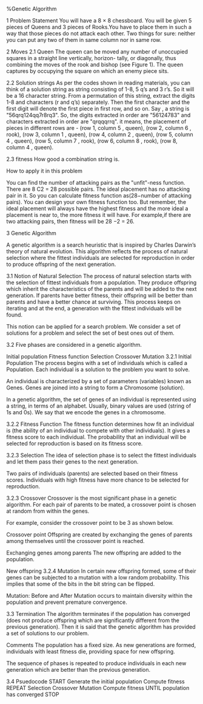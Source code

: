 %Genetic Algorithm

1 Problem Statement
You will have a 8 × 8 chessboard. You will be given 5 pieces of Queens and 3 pieces of Rooks.You
have to place them in such a way that those pieces do not attack each other. Two things for sure:
neither you can put any two of them in same column nor in same row.

2 Moves
2.1 Queen
The queen can be moved any number of unoccupied squares in a straight line vertically, horizon-
tally, or diagonally, thus combining the moves of the rook and bishop (see Figure 1). The queen
captures by occupying the square on which an enemy piece sits.

2.2 Solution strings
As per the codes shown in reading materials, you can think of a solution string as string consisting
of 1-8, 5 q’s and 3 r’s. So it will be a 16 character string. From a permutation of this string,
extract the digits 1-8 and characters (r and q’s) separately. Then the first character and the first
digit will denote the first piece in first row, and so on. Say , a string is "56qrq124qq7r8rq3". So,
the digits extracted in order are "56124783" and characters extracted in order are "qrqqqrrq". it
means, the placement of pieces in different rows are - (row 1, column 5 , queen), (row 2, column
6 , rook), (row 3, column 1 , queen), (row 4, column 2 , queen), (row 5, column 4 , queen), (row
5, column 7 , rook), (row 6, column 8 , rook), (row 8, column 4 , queen).

2.3 fitness
How good a combination string is.

How to apply it in this problem

You can find the number of attacking pairs as the "unfit"-ness function. There are 8 C2 = 28
possible pairs. The ideal placement has no attacking pair in it. So you can calculate fitness
function as(28−number of attacking pairs). You can design your own fitness function too. But
remember, the ideal placement will always have the highest fitness and the more ideal a placement
is near to, the more fitness it will have. For example,if there are two attacking pairs, then fitness
will be 28 −2 = 26.

3 Genetic Algorithm

A genetic algorithm is a search heuristic that is inspired by Charles Darwin’s theory of natural evolution. This algorithm reflects the process of natural selection where the fittest individuals are selected for reproduction in order to produce offspring of the next generation.


3.1 Notion of Natural Selection
The process of natural selection starts with the selection of fittest individuals from a population. They produce offspring which inherit the characteristics of the parents and will be added to the next generation. If parents have better fitness, their offspring will be better than parents and have a better chance at surviving. This process keeps on iterating and at the end, a generation with the fittest individuals will be found.

This notion can be applied for a search problem. We consider a set of solutions for a problem and select the set of best ones out of them.

3.2 Five phases are considered in a genetic algorithm.

Initial population
Fitness function
Selection
Crossover
Mutation
3.2.1 Initial Population
The process begins with a set of individuals which is called a Population. Each individual is a solution to the problem you want to solve.

An individual is characterized by a set of parameters (variables) known as Genes. Genes are joined into a string to form a Chromosome (solution).

In a genetic algorithm, the set of genes of an individual is represented using a string, in terms of an alphabet. Usually, binary values are used (string of 1s and 0s). We say that we encode the genes in a chromosome.

3.2.2 Fitness Function
The fitness function determines how fit an individual is (the ability of an individual to compete with other individuals). It gives a fitness score to each individual. The probability that an individual will be selected for reproduction is based on its fitness score.

3.2.3 Selection
The idea of selection phase is to select the fittest individuals and let them pass their genes to the next generation.

Two pairs of individuals (parents) are selected based on their fitness scores. Individuals with high fitness have more chance to be selected for reproduction.

3.2.3 Crossover
Crossover is the most significant phase in a genetic algorithm. For each pair of parents to be mated, a crossover point is chosen at random from within the genes.

For example, consider the crossover point to be 3 as shown below.


Crossover point
Offspring are created by exchanging the genes of parents among themselves until the crossover point is reached.


Exchanging genes among parents
The new offspring are added to the population.


New offspring
3.2.4 Mutation
In certain new offspring formed, some of their genes can be subjected to a mutation with a low random probability. This implies that some of the bits in the bit string can be flipped.


Mutation: Before and After
Mutation occurs to maintain diversity within the population and prevent premature convergence.

3.3 Termination
The algorithm terminates if the population has converged (does not produce offspring which are significantly different from the previous generation). Then it is said that the genetic algorithm has provided a set of solutions to our problem.

Comments
The population has a fixed size. As new generations are formed, individuals with least fitness die, providing space for new offspring.

The sequence of phases is repeated to produce individuals in each new generation which are better than the previous generation.

3.4 Psuedocode
START
Generate the initial population
Compute fitness
REPEAT
    Selection
    Crossover
    Mutation
    Compute fitness
UNTIL population has converged
STOP
